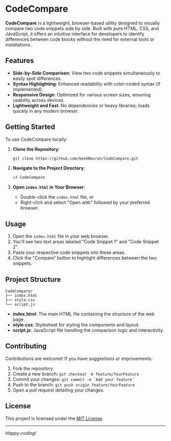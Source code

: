 # CodeCompare

**CodeCompare** is a lightweight, browser-based utility designed to visually compare two code snippets side by side. Built with pure HTML, CSS, and JavaScript, it offers an intuitive interface for developers to identify differences between code blocks without the need for external tools or installations.

## Features

- **Side-by-Side Comparison**: View two code snippets simultaneously to easily spot differences.
- **Syntax Highlighting**: Enhanced readability with color-coded syntax (if implemented).
- **Responsive Design**: Optimized for various screen sizes, ensuring usability across devices.
- **Lightweight and Fast**: No dependencies or heavy libraries; loads quickly in any modern browser.

## Getting Started

To use CodeCompare locally:

1. **Clone the Repository**:
   ```bash
   git clone https://github.com/GeekNeuron/CodeCompare.git
   ```

2. **Navigate to the Project Directory**:
   ```bash
   cd CodeCompare
   ```

3. **Open `index.html` in Your Browser**:
   - Double-click the `index.html` file, or
   - Right-click and select "Open with" followed by your preferred browser.

## Usage

1. Open the `index.html` file in your web browser.
2. You'll see two text areas labeled "Code Snippet 1" and "Code Snippet 2".
3. Paste your respective code snippets into these areas.
4. Click the "Compare" button to highlight differences between the two snippets.

## Project Structure

```
CodeCompare/
├── index.html
├── style.css
└── script.js
```

- **index.html**: The main HTML file containing the structure of the web page.
- **style.css**: Stylesheet for styling the components and layout.
- **script.js**: JavaScript file handling the comparison logic and interactivity.

## Contributing

Contributions are welcome! If you have suggestions or improvements:

1. Fork the repository.
2. Create a new branch: `git checkout -b feature/YourFeature`
3. Commit your changes: `git commit -m 'Add your feature'`
4. Push to the branch: `git push origin feature/YourFeature`
5. Open a pull request detailing your changes.

## License

This project is licensed under the [MIT License](LICENSE).

---

*Happy coding!*
